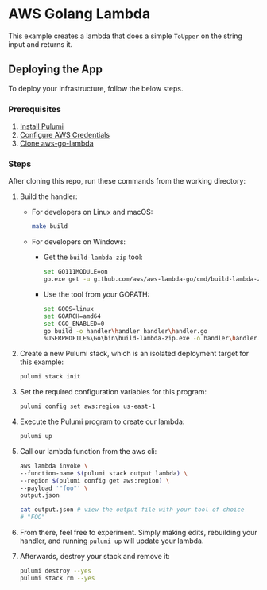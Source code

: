 # AWS Golang Lambda
This example creates a lambda that does a simple `ToUpper` on the string input and returns it.

## Deploying the App

 To deploy your infrastructure, follow the below steps.

### Prerequisites

1. [Install Pulumi](https://www.pulumi.com/docs/get-started/install/)
2. [Configure AWS Credentials](https://www.pulumi.com/docs/intro/cloud-providers/aws/setup/)
3. [Clone aws-go-lambda](https://github.com/aws/aws-lambda-go)

### Steps

After cloning this repo, run these commands from the working directory:

1. Build the handler:

	- For developers on Linux and macOS:

		```bash
		make build
		```
		
	- For developers on Windows:
		
		- Get the `build-lambda-zip` tool:
			
			```bash
			set GO111MODULE=on
			go.exe get -u github.com/aws/aws-lambda-go/cmd/build-lambda-zip
			```
		
		- Use the tool from your GOPATH:
				
			```bash
			set GOOS=linux
			set GOARCH=amd64
			set CGO_ENABLED=0
			go build -o handler\handler handler\handler.go
			%USERPROFILE%\Go\bin\build-lambda-zip.exe -o handler\handler.zip handler\handler
			```
		

2. Create a new Pulumi stack, which is an isolated deployment target for this example:

	```bash
	pulumi stack init
	```

3. Set the required configuration variables for this program:
	```bash
	pulumi config set aws:region us-east-1
	```

4. Execute the Pulumi program to create our lambda:

	```bash
	pulumi up
	```

5. Call our lambda function from the aws cli:

	```bash
	aws lambda invoke \
	--function-name $(pulumi stack output lambda) \
	--region $(pulumi config get aws:region) \
	--payload '"foo"' \
	output.json

	cat output.json # view the output file with your tool of choice
	# "FOO"
	```

6. From there, feel free to experiment. Simply making edits, rebuilding your handler, and running `pulumi up` will update your lambda.

7. Afterwards, destroy your stack and remove it:

	```bash
	pulumi destroy --yes
	pulumi stack rm --yes
	```
